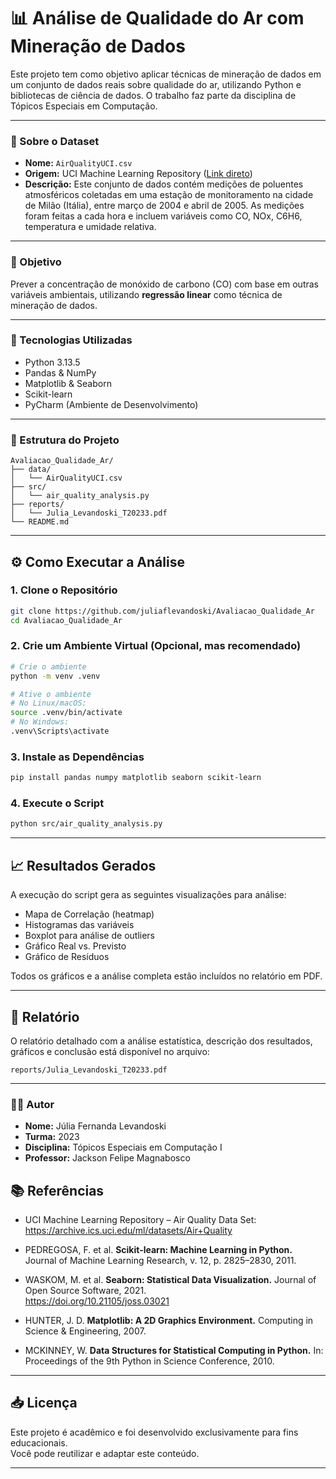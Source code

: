 # 📊 Análise de Qualidade do Ar com Mineração de Dados

Este projeto tem como objetivo aplicar técnicas de mineração de dados em um conjunto de dados reais sobre qualidade do ar, utilizando Python e bibliotecas de ciência de dados. O trabalho faz parte da disciplina de Tópicos Especiais em Computação.

---

### 📌 Sobre o Dataset

* **Nome:** `AirQualityUCI.csv`
* **Origem:** UCI Machine Learning Repository ([Link direto](https://archive.ics.uci.edu/ml/datasets/Air+Quality))
* **Descrição:** Este conjunto de dados contém medições de poluentes atmosféricos coletadas em uma estação de monitoramento na cidade de Milão (Itália), entre março de 2004 e abril de 2005. As medições foram feitas a cada hora e incluem variáveis como CO, NOx, C6H6, temperatura e umidade relativa.

---

### 🎯 Objetivo

Prever a concentração de monóxido de carbono (CO) com base em outras variáveis ambientais, utilizando **regressão linear** como técnica de mineração de dados.

---

### 🧪 Tecnologias Utilizadas

* Python 3.13.5
* Pandas & NumPy
* Matplotlib & Seaborn
* Scikit-learn
* PyCharm (Ambiente de Desenvolvimento)

---

### 🧭 Estrutura do Projeto

```
Avaliacao_Qualidade_Ar/
├── data/
│   └── AirQualityUCI.csv
├── src/
│   └── air_quality_analysis.py
├── reports/
│   └── Julia_Levandoski_T20233.pdf
└── README.md
```

---

## ⚙️ Como Executar a Análise

### 1. Clone o Repositório

```bash
git clone https://github.com/juliaflevandoski/Avaliacao_Qualidade_Ar
cd Avaliacao_Qualidade_Ar
```

### 2. Crie um Ambiente Virtual (Opcional, mas recomendado)

```bash
# Crie o ambiente
python -m venv .venv

# Ative o ambiente
# No Linux/macOS:
source .venv/bin/activate
# No Windows:
.venv\Scripts\activate
```

### 3. Instale as Dependências

```bash
pip install pandas numpy matplotlib seaborn scikit-learn
```

### 4. Execute o Script

```bash
python src/air_quality_analysis.py
```

---

## 📈 Resultados Gerados

A execução do script gera as seguintes visualizações para análise:

* Mapa de Correlação (heatmap)
* Histogramas das variáveis
* Boxplot para análise de outliers
* Gráfico Real vs. Previsto
* Gráfico de Resíduos

Todos os gráficos e a análise completa estão incluídos no relatório em PDF.

---

## 📝 Relatório

O relatório detalhado com a análise estatística, descrição dos resultados, gráficos e conclusão está disponível no arquivo:

`reports/Julia_Levandoski_T20233.pdf`

---

### 👨‍🏫 Autor

* **Nome:** Júlia Fernanda Levandoski
* **Turma:** 2023
* **Disciplina:** Tópicos Especiais em Computação I
* **Professor:** Jackson Felipe Magnabosco

## 📚 Referências

- UCI Machine Learning Repository – Air Quality Data Set:  
  https://archive.ics.uci.edu/ml/datasets/Air+Quality

- PEDREGOSA, F. et al. **Scikit-learn: Machine Learning in Python.** Journal of Machine Learning Research, v. 12, p. 2825–2830, 2011.

- WASKOM, M. et al. **Seaborn: Statistical Data Visualization.** Journal of Open Source Software, 2021.  
  https://doi.org/10.21105/joss.03021

- HUNTER, J. D. **Matplotlib: A 2D Graphics Environment.** Computing in Science & Engineering, 2007.

- MCKINNEY, W. **Data Structures for Statistical Computing in Python.** In: Proceedings of the 9th Python in Science Conference, 2010.

---

## 📥 Licença

Este projeto é acadêmico e foi desenvolvido exclusivamente para fins educacionais.  
Você pode reutilizar e adaptar este conteúdo.

---
